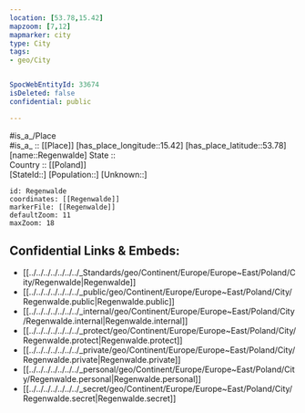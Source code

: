 ```yaml
---
location: [53.78,15.42] 
mapzoom: [7,12] 
mapmarker: city 
type: City
tags:
- geo/City


SpocWebEntityId: 33674
isDeleted: false
confidential: public

---
```

#is_a_/Place  
#is_a_ :: [[Place]] 
[has_place_longitude::15.42] 
[has_place_latitude::53.78] 
[name::Regenwalde] 
State ::  
Country :: [[Poland]]  
[StateId::] 
[Population::] 
[Unknown::] 


```leaflet
id: Regenwalde
coordinates: [[Regenwalde]] 
markerFile: [[Regenwalde]] 
defaultZoom: 11 
maxZoom: 18
```


## Confidential Links & Embeds: 
- [[../../../../../../../_Standards/geo/Continent/Europe/Europe~East/Poland/City/Regenwalde|Regenwalde]] 
- [[../../../../../../../_public/geo/Continent/Europe/Europe~East/Poland/City/Regenwalde.public|Regenwalde.public]] 
- [[../../../../../../../_internal/geo/Continent/Europe/Europe~East/Poland/City/Regenwalde.internal|Regenwalde.internal]] 
- [[../../../../../../../_protect/geo/Continent/Europe/Europe~East/Poland/City/Regenwalde.protect|Regenwalde.protect]] 
- [[../../../../../../../_private/geo/Continent/Europe/Europe~East/Poland/City/Regenwalde.private|Regenwalde.private]] 
- [[../../../../../../../_personal/geo/Continent/Europe/Europe~East/Poland/City/Regenwalde.personal|Regenwalde.personal]] 
- [[../../../../../../../_secret/geo/Continent/Europe/Europe~East/Poland/City/Regenwalde.secret|Regenwalde.secret]] 
